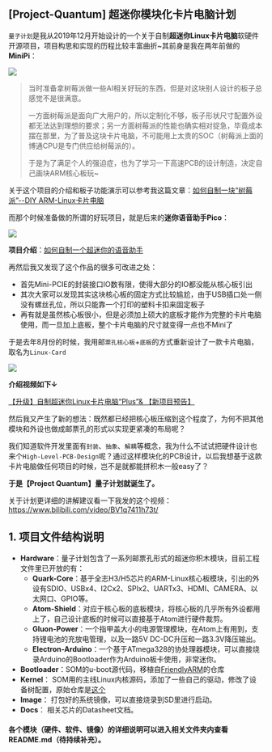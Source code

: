 ## [Project-Quantum] 超迷你模块化卡片电脑计划

`量子计划`是我从2019年12月开始设计的一个关于自制**超迷你Linux卡片电脑**软硬件开源项目，项目构思和实现的历程比较丰富曲折~其前身是我在两年前做的**MiniPi**：

![](6.Docs/Images/MiniPi12-1579751787178.jpg)

> 当时准备拿树莓派做一些AI相关好玩的东西，但是对这块别人设计的板子总感觉不是很满意。
>
> 一方面树莓派是面向广大用户的，所以定制化不够，板子形状尺寸配置外设都无法达到理想的要求；另一方面树莓派的性能也确实相对捉急，毕竟成本摆在那里，为了普及这块卡片电脑，不可能用上太贵的SOC（树莓派上面的博通CPU是专门供应给树莓派的）。
>
> 于是为了满足个人的强迫症，也为了学习一下高速PCB的设计制造，决定自己画块ARM核心板玩~

关于这个项目的介绍和板子功能演示可以参考我这篇文章：[如何自制一块“树莓派”--DIY ARM-Linux卡片电脑](http://pengzhihui.xyz/2018/04/08/minipi/)

而那个时候准备做的所谓的好玩项目，就是后来的**迷你语音助手Pico**：

![](6.Docs/Images/pico_banner.jpg)

**项目介绍**：[如何自制一个超迷你的语音助手](https://zhuanlan.zhihu.com/p/72896282)

再然后我又发现了这个作品的很多可改进之处：

- 首先Mini-PCIE的封装接口IO数有限，使得大部分的IO都没能从核心板引出
- 其次大家可以发现其实这块核心板的固定方式比较尴尬，由于USB插口处一侧没有螺丝孔位，所以只能靠一个打印的塑料卡扣来固定板子
- 再有就是虽然核心板很小，但是必须加上硕大的底板才能作为完整的卡片电脑使用，而一旦加上底板，整个卡片电脑的尺寸就变得一点也不Mini了

于是去年8月份的时候，我用邮`票孔核心板`+`底板`的方式重新设计了一款卡片电脑，取名为`Linux-Card`

![](6.Docs/Images/v2-f4f986711bc44f375e64d16d85bddd26_hd.jpg)

**介绍视频如下↓**

[【升级】自制超迷你Linux卡片电脑“Plus”& 【新项目预告】](https://www.bilibili.com/video/BV1ZJ411t74D/)

然后我又产生了新的想法：既然都已经把核心板压缩到这个程度了，为何不把其他模块和外设也做成邮票孔的形式以实现更紧凑的布局呢？

我们知道软件开发里面有`封装`、`抽象`、`解耦`等概念，我为什么不试试把硬件设计也来个`High-Level-PCB-Design`呢？通过这样模块化的PCB设计，以后我想基于这款卡片电脑做任何项目的时候，岂不是就都能拼积木一般easy了？

**于是【Project Quantum】量子计划就诞生了。**



关于计划更详细的讲解建议看一下我发的这个视频：https://www.bilibili.com/video/BV1q7411h73t/



## 1. 项目文件结构说明

- **Hardware**：量子计划包含了一系列邮票孔形式的超迷你积木模块，目前工程文件里已开放的有：
  - **Quark-Core**：基于全志H3/H5芯片的ARM-Linux核心板模块，引出的外设有SDIO、USBx4、I2Cx2、SPIx2、UARTx3、HDMI、CAMERA、以太网口、GPIO等。
  - **Atom-Shield**：对应于核心板的底板模块，将核心板的几乎所有外设都用上了，自己设计底板的时候可以直接基于Atom进行硬件裁剪。
  - **Gluon-Power**：一个指甲盖大小的电源管理模块，在Atom上有用到，支持锂电池的充放电管理，以及一路5V DC-DC升压和一路3.3V降压输出。
  - **Electron-Arduino**：一个基于ATmega328的协处理器模块，可以直接烧录Arduino的Bootloader作为Arduino板卡使用，非常迷你。
- **Bootloader**：SOM的u-boot源代码，移植自[FriendlyARM](https://github.com/friendlyarm/u-boot.git)的仓库
- **Kernel**： SOM用的主线Linux内核源码，添加了一些自己的驱动，修改了设备树配置，原始仓库是[这个](https://github.com/friendlyarm/linux.git)
- **Image**： 打包好的系统镜像，可以直接烧录到SD里进行启动。
- **Docs**： 相关芯片的Datasheet文档。



#### 各个模块（硬件、软件、镜像）的详细说明可以进入相关文件夹内查看README.md（待持续补充）。

## 
